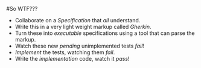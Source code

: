 #So WTF???

<ul>
	<li class="fragment highlight-blue">Collaborate on a <em>Specification</em> that <em>all</em> understand.</li>
	<li class="fragment highlight-blue">Write this in a very light weight markup called <em>Gherkin</em>.</li>
	<li class="fragment highlight-blue">Turn these into <em>executable</em> specifications using a tool that can parse the markup.</li>
	<li class="fragment highlight-blue">Watch these new <em>pending</em> unimplemented tests <em>fail</em>!</li>
	<li class="fragment highlight-blue"><em>Implement</em> the tests, watching them <em>fail</em>.</li>
 	<li class="fragment highlight-blue">Write the <em>implementation</em> code, watch it <em>pass</em>!</li>
</ul>